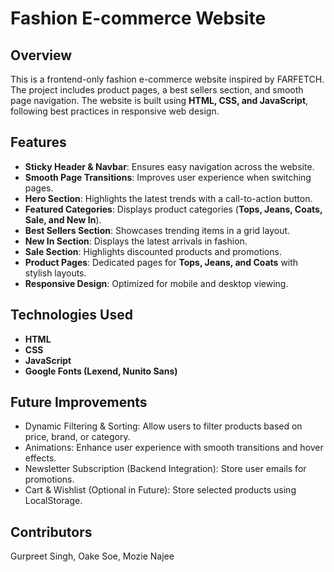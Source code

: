 # Fashion E-commerce Website

## Overview
This is a frontend-only fashion e-commerce website inspired by FARFETCH. The project includes product pages, a best sellers section, and smooth page navigation. The website is built using **HTML, CSS, and JavaScript**, following best practices in responsive web design.

## Features
- **Sticky Header & Navbar**: Ensures easy navigation across the website.
- **Smooth Page Transitions**: Improves user experience when switching pages.
- **Hero Section**: Highlights the latest trends with a call-to-action button.
- **Featured Categories**: Displays product categories (**Tops, Jeans, Coats, Sale, and New In**).
- **Best Sellers Section**: Showcases trending items in a grid layout.
- **New In Section**: Displays the latest arrivals in fashion.
- **Sale Section**: Highlights discounted products and promotions.
- **Product Pages**: Dedicated pages for **Tops, Jeans, and Coats** with stylish layouts.
- **Responsive Design**: Optimized for mobile and desktop viewing.

## Technologies Used
- **HTML**
- **CSS**
- **JavaScript**
- **Google Fonts (Lexend, Nunito Sans)**

## Future Improvements
- Dynamic Filtering & Sorting: Allow users to filter products based on price, brand, or category.
- Animations: Enhance user experience with smooth transitions and hover effects.
- Newsletter Subscription (Backend Integration): Store user emails for promotions.
- Cart & Wishlist (Optional in Future): Store selected products using LocalStorage.

## Contributors
Gurpreet Singh, Oake Soe, Mozie Najee
